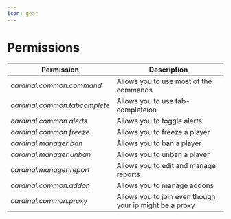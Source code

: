 ```yaml
---
icon: gear
---
```


# Permissions


| Permission                    | Description                                             |
| ----------------------------- | ------------------------------------------------------- |
| *cardinal.common.command*     | Allows you to use most of the commands                  |
| *cardinal.common.tabcomplete* | Allows you to use tab-completeion                       |
| *cardinal.common.alerts*      | Allows you to toggle alerts                             |
| *cardinal.common.freeze*      | Allows you to freeze a player                           |
| *cardinal.manager.ban*        | Allows you to ban a player                              |
| *cardinal.manager.unban*      | Allows you to unban a player                            |
| *cardinal.manager.report*     | Allows you to edit and manage reports                   |
| *cardinal.common.addon*       | Allows you to manage addons                             |
| *cardinal.common.proxy*       | Allows you to join even though your ip might be a proxy |